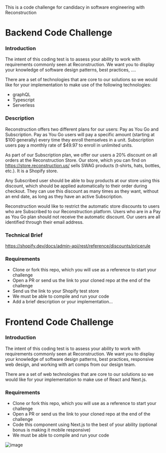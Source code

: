 This is a code challenge for candidacy in software engineering with Reconstruction

# Backend Code Challenge


### Introduction

The intent of this coding test is to assess your ability to work with requirements commonly seen at Reconstruction. We want you to display your knowledge of software design patterns, best practices, ….

There are a set of technologies that are core to our solutions so we would like for your implementation to make use of the following technologies:

- graphQL
- Typescript
- Serverless


### Description

Reconstruction offers two different plans for our users: Pay as You Go and Subscription. Pay as You Go users will pay a specific amount (starting at $100 generally) every time they enroll themselves in a unit. Subscription users pay a monthly rate of $49.97 to enroll in unlimited units. 

As part of our Subscription plan, we offer our users a 20% discount on all orders at the Reconstruction Store. Our store, which you can find on https://store.reconstruction.us/ sells SWAG products (t-shirts, hats, bottles, etc.). It is a Shopify store.

Any Subscribed user should be able to buy products at our store using this discount, which should be applied automatically to their order during checkout. They can use this discount as many times as they want, without an end date, as long as they have an active Subscription.

Reconstruction would like to restrict the automatic store discounts to users who are Subscribed to our Reconstruction platform. Users who are in a Pay as You Go plan should not receive the automatic discount. Our users are all identified through their email address.

### Technical Brief                          

https://shopify.dev/docs/admin-api/rest/reference/discounts/pricerule
                                                               

### Requirements

- Clone or fork this repo, which you will use as a reference to start your challenge
- Open a PR or send us the link to your cloned repo at the end of the challenge
- Send us the link to your Shopify test store
- We must be able to compile and run your code
- Add a brief description or your implementation…


# Frontend Code Challenge


### Introduction

The intent of this coding test is to assess your ability to work with requirements commonly seen at Reconstruction. We want you to display your knowledge of software design patterns, best practices, responsive web design, and working with art comps from our design team.

There are a set of web technologies that are core to our solutions so we would like for your implementation to make use of React and Next.js. 

### Requirements

- Clone or fork this repo, which you will use as a reference to start your challenge
- Open a PR or send us the link to your cloned repo at the end of the challenge
- Code this component using Next.js to the best of your ability (optional bonus is making it mobile responsive)
- We must be able to compile and run your code

![image](https://user-images.githubusercontent.com/30765004/113932273-22821500-978f-11eb-81f2-f3872a25f515.png)

